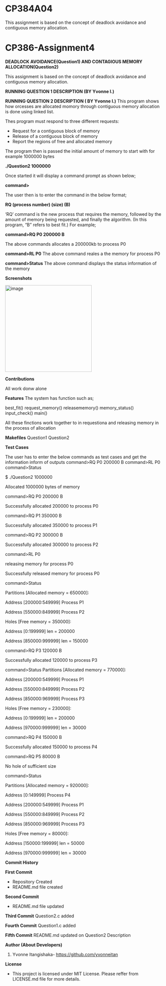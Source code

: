 # CP384A04
This assignment is based on the concept of deadlock avoidance and contiguous memory allocation.
# CP386-Assignment4

**DEADLOCK AVOIDANCE(Question1)  AND CONTAGIOUS MEMORY ALLOCATION(Question2)**

This assignment is based on the concept of deadlock avoidance and contiguous memory allocation.


**RUNNING QUESTION 1 DESCRIPTION (BY Yvonne I.)**


**RUNNING QUESTION 2 DESCRIPTION ( BY Yvonne I.)**
This program shows how orcesses are allocated momory through contiguous memory allocation is done using linked list.

Thes program must respond to three different requests:
* Request for a contiguous block of memory
* Release of a contiguous block of memory
* Report the regions of free and allocated memory


The program then is passed the initial amount of memory to start with for example 1000000 bytes

**./Question2 1000000**

Once started it will display a command prompt as shown below;

**command>**

The user then is to enter the command in the below format;

**RQ (process number) (size) (B)**

‘RQ’ command is the new process that requires the memory, followed by the amount of memory being requested, and finally the algorithm. (In this program, “B” refers to best fit.) For example;

**command>RQ P0 200000 B**

The above commands allocates a 200000kb to process P0

**command>RL P0**
The above command reales a the memory for process P0

**command>Status**
The above command displays the status information of the memory

**Screenshots**



<img width="279" alt="image" src="https://user-images.githubusercontent.com/68035004/161671876-ea5a0c41-9abb-4f98-8e46-f53a125c592d.png">

**Contributions**

All work donw alone

**Features**
The system has function such as;

best_fit()
request_memory()
releasememory()
memory_status()
input_check()
main()

All these finctions work together to in requestiona and releasing memory in the process of allocation

**Makefiles**
Question1
Question2

**Test Cases**

The user has to enter the below commands as test cases and get the information inform of outputs
command>RQ P0 200000 B
command>RL P0
command>Status

$ ./Question2 1000000 

Allocated 1000000 bytes of memory 

command>RQ P0 200000 B 

Successfully allocated 200000 to process P0 

command>RQ P1 350000 B 

Successfully allocated 350000 to process P1 

command>RQ P2 300000 B 

Successfully allocated 300000 to process P2 

command>RL P0 

releasing memory for process P0 

Successfully released memory for process P0 

command>Status 

Partitions [Allocated memory = 650000]: 

Address [200000:549999] Process P1 

Address [550000:849999] Process P2 

Holes [Free memory = 350000]: 

Address [0:199999] len = 200000 

Address [850000:999999] len = 150000 

command>RQ P3 120000 B 

Successfully allocated 120000 to process P3 

command>Status Partitions [Allocated memory = 770000]: 

Address [200000:549999] Process P1 

Address [550000:849999] Process P2 

Address [850000:969999] Process P3 

Holes [Free memory = 230000]: 

Address [0:199999] len = 200000 

Address [970000:999999] len = 30000 

command>RQ P4 150000 B 

Successfully allocated 150000 to process P4 

command>RQ P5 80000 B 

No hole of sufficient size 

command>Status 

Partitions [Allocated memory = 920000]: 

Address [0:149999] Process P4 

Address [200000:549999] Process P1 

Address [550000:849999] Process P2 

Address [850000:969999] Process P3 


Holes [Free memory = 80000]: 

Address [150000:199999] len = 50000 

Address [970000:999999] len = 30000

**Commit History**

**First Commit**
* Repository Created 
* README.md file created

**Second Commit**
* README.md file updated

**Third Commit**
Question2.c added

**Fourth Commit**
Question1.c added

**Fifth Commit**
README.md updated on Question2 Description


**Author (About Developers)**
1. Yvonne Itangishaka- https://github.com/yvonneitan


**License**

* This project is licensed under MIT License. Please reffer from LICENSE.md file for more details.






